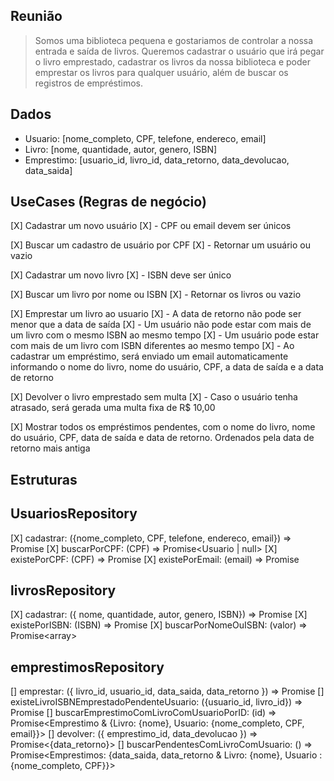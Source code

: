 ## Reunião

> Somos uma biblioteca pequena e gostariamos de controlar a nossa entrada e saída de livros. Queremos cadastrar o usuário que irá pegar o livro emprestado, cadastrar os livros da nossa biblioteca e poder emprestar os livros para qualquer usuário, além de buscar os registros de empréstimos.

## Dados

- Usuario: [nome_completo, CPF, telefone, endereco, email]
- Livro: [nome, quantidade, autor, genero, ISBN]
- Emprestimo: [usuario_id, livro_id, data_retorno, data_devolucao, data_saida]

## UseCases (Regras de negócio)

[X] Cadastrar um novo usuário
[X] - CPF ou email devem ser únicos

[X] Buscar um cadastro de usuário por CPF
[X] - Retornar um usuário ou vazio

[X] Cadastrar um novo livro
[X] - ISBN deve ser único

[X] Buscar um livro por nome ou ISBN
[X] - Retornar os livros ou vazio

[X] Emprestar um livro ao usuario
[X] - A data de retorno não pode ser menor que a data de saída
[X] - Um usuário não pode estar com mais de um livro com o mesmo ISBN ao mesmo tempo
[X] - Um usuário pode estar com mais de um livro com ISBN diferentes ao mesmo tempo
[X] - Ao cadastrar um empréstimo, será enviado um email automaticamente informando o nome do livro, nome do usuário, CPF, a data de saída e a data de retorno

[X] Devolver o livro emprestado sem multa
[X] - Caso o usuário tenha atrasado, será gerada uma multa fixa de R$ 10,00

[X] Mostrar todos os empréstimos pendentes, com o nome do livro, nome do usuário, CPF, data de saída e data de retorno. Ordenados pela data de retorno mais antiga

## Estruturas

## UsuariosRepository

[X] cadastrar: ({nome_completo, CPF, telefone, endereco, email}) => Promise<void>
[X] buscarPorCPF: (CPF) => Promise<Usuario | null>
[X] existePorCPF: (CPF) => Promise<boolean>
[X] existePorEmail: (email) => Promise<boolean>

## livrosRepository

[X] cadastrar: ({ nome, quantidade, autor, genero, ISBN}) => Promise<void>
[X] existePorISBN: (ISBN) => Promise<boolean>
[X] buscarPorNomeOuISBN: (valor) => Promise<array<Livro>>

## emprestimosRepository

[] emprestar: ({ livro_id, usuario_id, data_saida, data_retorno }) => Promise<void>
[] existeLivroISBNEmprestadoPendenteUsuario: ({usuario_id, livro_id}) => Promise<void>
[] buscarEmprestimoComLivroComUsuarioPorID: (id) => Promise<Emprestimo & {Livro: {nome}, Usuario: {nome_completo, CPF, email}}>
[] devolver: ({ emprestimo_id, data_devolucao }) => Promise<{data_retorno}>
[] buscarPendentesComLivroComUsuario: () => Promise<Emprestimos: {data_saida, data_retorno & Livro: {nome}, Usuario : {nome_completo, CPF}}>
